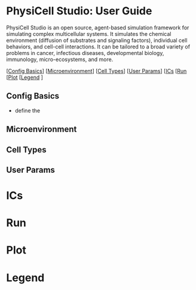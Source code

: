 # PhysiCell Studio: User Guide

PhysiCell Studio is an open source, agent-based simulation framework for simulating complex multicellular systems. It simulates the chemical environment (diffusion of substrates and signaling factors), individual cell behaviors, and cell-cell interactions. It can be tailored to a broad variety of problems in cancer, infectious diseases, developmental biology, immunology, micro-ecosystems, and more.

[[Config Basics](#config-basics)] [[Microenvironment](#microenvironment)] [[Cell Types](#cell-types)] [[User Params](#user-params)] [[ICs](#ics) [[Run](#run) [[Plot](#plot) [[Legend](#legend) ] 

## Config Basics

* define the 

## Microenvironment

## Cell Types

## User Params

# ICs

# Run

# Plot

# Legend